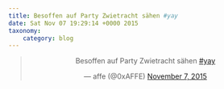 ```yaml
---
title: Besoffen auf Party Zwietracht sähen #yay
date: Sat Nov 07 19:29:14 +0000 2015
taxonomy:
    category: blog
---
```

<blockquote class="twitter-tweet" align="center" width="350"><p lang="de" dir="ltr">Besoffen auf Party Zwietracht sähen <a href="https://twitter.com/hashtag/yay?src=hash">#yay</a></p>&mdash; affe (@0xAFFE) <a href="https://twitter.com/0xAFFE/status/663075755128193027">November 7, 2015</a></blockquote>
